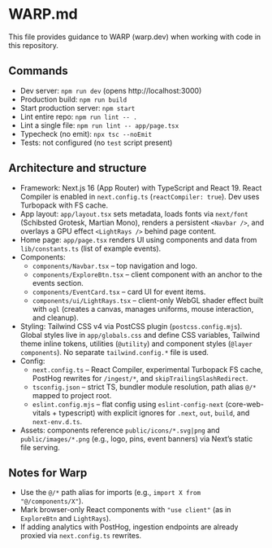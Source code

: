 # WARP.md

This file provides guidance to WARP (warp.dev) when working with code in this repository.

## Commands

- Dev server: `npm run dev` (opens http://localhost:3000)
- Production build: `npm run build`
- Start production server: `npm start`
- Lint entire repo: `npm run lint -- .`
- Lint a single file: `npm run lint -- app/page.tsx`
- Typecheck (no emit): `npx tsc --noEmit`
- Tests: not configured (no `test` script present)

## Architecture and structure

- Framework: Next.js 16 (App Router) with TypeScript and React 19. React Compiler is enabled in `next.config.ts` (`reactCompiler: true`). Dev uses Turbopack with FS cache.
- App layout: `app/layout.tsx` sets metadata, loads fonts via `next/font` (Schibsted Grotesk, Martian Mono), renders a persistent `<Navbar />`, and overlays a GPU effect `<LightRays />` behind page content.
- Home page: `app/page.tsx` renders UI using components and data from `lib/constants.ts` (list of example events).
- Components:
  - `components/Navbar.tsx` – top navigation and logo.
  - `components/ExploreBtn.tsx` – client component with an anchor to the events section.
  - `components/EventCard.tsx` – card UI for event items.
  - `components/ui/LightRays.tsx` – client-only WebGL shader effect built with `ogl` (creates a canvas, manages uniforms, mouse interaction, and cleanup).
- Styling: Tailwind CSS v4 via PostCSS plugin (`postcss.config.mjs`). Global styles live in `app/globals.css` and define CSS variables, Tailwind theme inline tokens, utilities (`@utility`) and component styles (`@layer components`). No separate `tailwind.config.*` file is used.
- Config:
  - `next.config.ts` – React Compiler, experimental Turbopack FS cache, PostHog rewrites for `/ingest/*`, and `skipTrailingSlashRedirect`.
  - `tsconfig.json` – strict TS, bundler module resolution, path alias `@/*` mapped to project root.
  - `eslint.config.mjs` – flat config using `eslint-config-next` (core-web-vitals + typescript) with explicit ignores for `.next`, `out`, `build`, and `next-env.d.ts`.
- Assets: components reference `public/icons/*.svg|png` and `public/images/*.png` (e.g., logo, pins, event banners) via Next’s static file serving.

## Notes for Warp

- Use the `@/*` path alias for imports (e.g., `import X from "@/components/X"`).
- Mark browser-only React components with `"use client"` (as in `ExploreBtn` and `LightRays`).
- If adding analytics with PostHog, ingestion endpoints are already proxied via `next.config.ts` rewrites.
